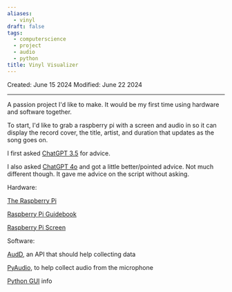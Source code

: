 ```yaml
---
aliases:
  - vinyl
draft: false
tags:
  - computerscience
  - project
  - audio
  - python
title: Vinyl Visualizer
---
```

Created: June 15 2024
Modified: June 22 2024 

-------------------------------------------------------------------------------


A passion project I'd like to make. It would be my first time using hardware and software together. 

To start, I'd like to grab a raspberry pi with a screen and audio in so it can display the record cover, the title, artist, and duration that updates as the song goes on.

I first asked [ChatGPT 3.5](https://chatgpt.com/share/ec6a257c-6e65-4364-b964-c66f437d005c) for advice.

I also asked [ChatGPT 4o](https://chatgpt.com/share/7c70547a-f544-4dd5-a80a-b645661ac905) and got a little better/pointed advice. Not much different though. It gave me advice on the script without asking. 

Hardware:

[The Raspberry Pi](https://www.canakit.com/raspberry-pi-5-8gb.html?cid=USD&src=raspberrypi)

[Raspberry Pi Guidebook](https://www.canakit.com/official-raspberry-pi-beginners-guide-5th-edition.html)

[Raspberry Pi Screen](https://www.canakit.com/raspberry-pi-lcd-display-touchscreen.html)

Software:

[AudD](https://audd.io/), an API that should help collecting data

[PyAudio](https://people.csail.mit.edu/hubert/pyaudio/docs/), to help collect audio from the microphone

[Python GUI](https://docs.python.org/3/library/tk.html) info